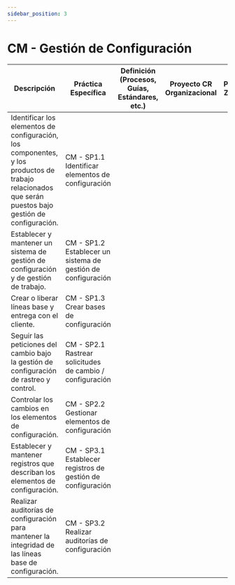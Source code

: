 ```yaml
---
sidebar_position: 3
---
```


# CM - Gestión de Configuración

| Descripción                                                                                                                                           | Práctica Específica                                          | Definición (Procesos, Guías, Estándares, etc.) | Proyecto CR Organizacional | Proyecto Zeitgeist | Proyecto Departamental |
| ----------------------------------------------------------------------------------------------------------------------------------------------------- | ------------------------------------------------------------ | ---------------------------------------------- | -------------------------- | ------------------ | ---------------------- |
| Identificar los elementos de configuración, los componentes, y los productos de trabajo relacionados que serán puestos bajo gestión de configuración. | CM - SP1.1 Identificar elementos de configuración            |                                                |                            |                    |                        |
| Establecer y mantener un sistema de gestión de configuración y de gestión de trabajo.                                                                 | CM - SP1.2 Establecer un sistema de gestión de configuración |                                                |                            |                    |                        |
| Crear o liberar líneas base y entrega con el cliente.                                                                                                 | CM - SP1.3 Crear bases de configuración                      |                                                |                            |                    |                        |
| Seguir las peticiones del cambio bajo la gestión de configuración de rastreo y control.                                                               | CM - SP2.1 Rastrear solicitudes de cambio / configuración    |                                                |                            |                    |                        |
| Controlar los cambios en los elementos de configuración.                                                                                              | CM - SP2.2 Gestionar elementos de configuración              |                                                |                            |                    |                        |
| Establecer y mantener registros que describan los elementos de configuración.                                                                         | CM - SP3.1 Establecer registros de gestión de configuración  |                                                |                            |                    |                        |
| Realizar auditorías de configuración para mantener la integridad de las líneas base de configuración.                                                 | CM - SP3.2 Realizar auditorías de configuración              |                                                |                            |                    |                        |
